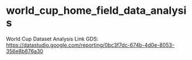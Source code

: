 # world_cup_home_field_data_analysis
World Cup Dataset Analysis
Link GDS: https://datastudio.google.com/reporting/0bc3f7dc-674b-4d0e-8053-356e8b876a30
